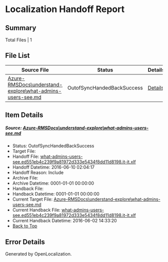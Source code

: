 # <a name='report-top'></a> Localization Handoff Report

## Summary
 Total Files | 1

## File List
 Source File | Status | Details 
 ----------- | ------ | ------- 
 [Azure-RMSDocs\understand-explore\what-admins-users-see.md](https://github.com/Microsoft/Azure-RMSDocs-pr/blob/24b963385173a4748e2e01c7890d6bee5df86aab/Azure-RMSDocs/understand-explore/what-admins-users-see.md) | OutofSyncHandedBackSuccess | [Details](#fe0dbdafdd0e094039864b389575b5b5306f39d4388)

## Item Details
##### <a name='fe0dbdafdd0e094039864b389575b5b5306f39d4388'></a> Source: [Azure-RMSDocs\understand-explore\what-admins-users-see.md](https://github.com/Microsoft/Azure-RMSDocs-pr/blob/24b963385173a4748e2e01c7890d6bee5df86aab/Azure-RMSDocs/understand-explore/what-admins-users-see.md)
* Status: OutofSyncHandedBackSuccess
* Target File: 
* Handoff File: [what-admins-users-see.ed551eb4c239f9a81972d333e5434f8dd11d8198.it-it.xlf](https://github.com/Microsoft/EM.handoff/blob/e180b0d206473822844dc1c364df7bb55b0da4a7/ol-handoff/Microsoft/Azure-RMSDocs-pr.it-it/master/what-admins-users-see.ed551eb4c239f9a81972d333e5434f8dd11d8198.it-it.xlf)
* Handoff Datetime: 2016-06-10 02:04:17
* Handoff Reason: Include
* Archive File: 
* Archive Datetime: 0001-01-01 00:00:00
* Handback File: 
* Handback Datetime: 0001-01-01 00:00:00
* Current Target File: [Azure-RMSDocs\understand-explore\what-admins-users-see.md](https://github.com/Microsoft/Azure-RMSDocs-pr.it-it/blob/e7b9a40169de19fe83591195169c97143855c4ab/Azure-RMSDocs/understand-explore/what-admins-users-see.md)
* Current Handback File: [what-admins-users-see.ed551eb4c239f9a81972d333e5434f8dd11d8198.it-it.xlf](https://github.com/Microsoft/EM.handback/blob/af5872768ab0c01543ec943d801a590c59743892/ol-handback/Microsoft/Azure-RMSDocs-pr.it-it/master/what-admins-users-see.ed551eb4c239f9a81972d333e5434f8dd11d8198.it-it.xlf)
* Current Handback Datetime: 2016-06-02 14:33:20
* [Back to Top](#report-top)


## Error Details

Generated by OpenLocalization.

